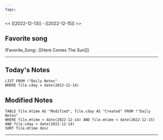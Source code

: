 ```yaml
---
Tags:
---
```

<< [[2022-12-13]] - [[2022-12-15]] >>
## Favorite song
(Favorite_Song:: [[Here Comes The Sun]])
___
## Today's Notes
```dataview
LIST FROM !"Daily Notes"
WHERE file.cday = date(2022-12-14)
```
## Modified Notes
```dataview
TABLE file.mtime AS "Modified", file.cday AS "Created" FROM !"Daily Notes" 
WHERE file.mtime > date(2022-12-14) AND file.mtime < date(2022-12-15) AND file.cday < date(2022-12-14)
SORT file.mtime desc
```
___
